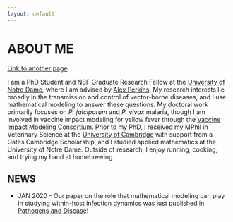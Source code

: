 ```yaml
---
layout: default
---
```


# ABOUT ME 

[Link to another page](./publications.html).

I am a PhD Student and NSF Graduate Research Fellow at the [University of Notre Dame](https://biology.nd.edu),
where I am advised by [Alex Perkins](https://perkinslab.weebly.com). My research interests lie broadly in the
transmission and control of vector-borne diseases, and I use mathematical modeling to answer these questions.
My doctoral work primarily focuses on <i> P. falciparum </i> and <i> P. vivax </i> malaria, though I am involved
in vaccine impact modeling for yellow fever through the [Vaccine Impact Modeling Consortium](https://vaccineimpact.org).
Prior to my PhD, I received my MPhil in Veterinary Science at the [University of Cambridge](https://www.research.vet.cam.ac.uk)
with support from a Gates Cambridge Scholarship, and I studied applied mathematics at the University of Notre Dame. Outside of research, I enjoy
running, cooking, and trying my hand at homebrewing. 

## NEWS

* JAN 2020 - Our paper on the role that mathematical modeling can play in studying within-host
infection dynamics was just published in [Pathogens and Disease](https://watermark.silverchair.com/ftaa001.pdf?token=AQECAHi208BE49Ooan9kkhW_Ercy7Dm3ZL_9Cf3qfKAc485ysgAAAmIwggJeBgkqhkiG9w0BBwagggJPMIICSwIBADCCAkQGCSqGSIb3DQEHATAeBglghkgBZQMEAS4wEQQMxhQ8KYyyVhHy129aAgEQgIICFVyQlzzqxfm2YFx7XMZxDVXhi64rCr6IUgRYWKAFmODM_Pi1bzDnP2fv37vnUbSfRTDUokQATryAMBM19vxPlibQr2Oe9me1fqJJG-kUq0rYB1ibe4-hAIiQ-wo-_tiKq8Ko8m7pWJcCo0cVlaLcWemDjIYMWknCyt5oS1TLrxFhwmu5KXTFDYZ3kZV40YhbDneciFzw9GF7J1gfvakh-usvewl3VJ7CrAph1yGYNxJrPMn47JCYvqNwK-rSNkuwCErgqf-pl1wXvpoThySFkLOy45psn6sur0I8T1w3E0Ublb1MdIIxdKgJd9P4qna9qtmOxLgfIzXenhYz_kMv7rFuB4dXVz6PwXNwn6yb-JL3njsjktaU_xLR3AHirKG8X1yqQ-KxqFBSEAX5-MKeKXU9pZbSdgx4ZfkB6KF4qhpO9nqjZYR8KR-3hOq91KXUQRBhqWGqRgBvhCbprKiW4fpM7UnY_Zd8F_jTosdrlucgTi3ftOgcDmFJfFbrk5eQ9WFXhAaGbjSN4yE1jV4mYK8dbIAt5p8TseBXJ06KMdV9KeEt-5rlE5A1tAGv2kYabCOQYvUF9-cgWv8LF-mVORG4S5PC_Yj4Vsdpz-V_6XMENbHv11wD3QdQtgDgoxd8Bnd7achASBzONh5X1JaUpifAdrbxWQj7u_LWgCD61ZuunMF8Wxx4WEy8WGy7Pr0buwUIibrf)! 

